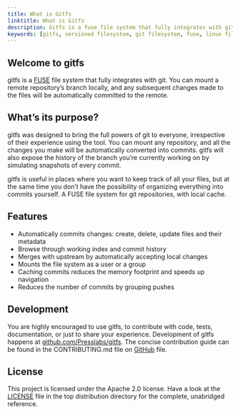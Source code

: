 ```yaml
---
title: What is Gitfs
linktitle: What is Gitfs
description: Gitfs is a fuse file system that fully integrates with git
keywords: [gitfs, versioned filesystem, git filesystem, fuse, linux filesystem, macos filesystem]
---
```


## Welcome to gitfs

gitfs is a [FUSE](http://fuse.sourceforge.net/) file system that fully integrates with git. You can mount a remote repository’s branch locally, and any subsequent changes made to the files will be automatically committed to the remote.

## What’s its purpose?

gitfs was designed to bring the full powers of git to everyone, irrespective of their experience using the tool. You can mount any repository, and all the changes you make will be automatically converted into commits. gitfs will also expose the history of the branch you’re currently working on by simulating snapshots of every commit.

gitfs is useful in places where you want to keep track of all your files, but at the same time you don’t have the possibility of organizing everything into commits yourself. A FUSE file system for git repositories, with local cache.

## Features

- Automatically commits changes: create, delete, update files and their metadata
- Browse through working index and commit history
- Merges with upstream by automatically accepting local changes
- Mounts the file system as a user or a group
- Caching commits reduces the memory footprint and speeds up navigation
- Reduces the number of commits by grouping pushes

## Development

You are highly encouraged to use gitfs, to contribute with code, tests, documentation, or just to share your experience. Development of gitfs happens at [github.com/Presslabs/gitfs](https://github.com/Presslabs/gitfs). The concise contribution guide can be found in the CONTRIBUTING.md file on [GitHub](https://github.com/presslabs/gitfs/) file.

## License

This project is licensed under the Apache 2.0 license. Have a look at the [LICENSE](https://github.com/Presslabs/gitfs/blob/master/LICENSE) file in the top distribution directory for the complete, unabridged reference.
